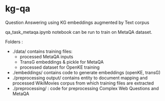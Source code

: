 # kg-qa
Question Answering using KG embeddings augmented by Text corpus

qa_task_metaqa.ipynb notebook can be run to train on MetaQA dataset.

Folders :
- ./data/ contains training files:
  - processed MetaQA inputs
  - TransG embeddings & pickle for MetaQA
  - processed dataset for OpenKE training
- ./embeddings/ contains code to generate embeddings (openKE, transG)
- ./preprocessing output/ contains entity to document mapping and processed WikiMovies corpus from which training files are extracted
- ./preprocessing/ : code for preprocessing Complex Web Questions and MetaQA

